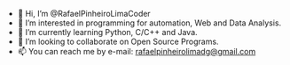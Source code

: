 - 👋 Hi, I’m @RafaelPinheiroLimaCoder
- 👀 I’m interested in programming for automation, Web and Data Analysis.
- 🌱 I’m currently learning Python, C/C++ and Java.
- 💞️ I’m looking to collaborate on Open Source Programs.  
- 📫 You can reach me by e-mail: rafaelpinheirolimadg@gmail.com

<!---
RafaelPinheiroLimaCoder/RafaelPinheiroLimaCoder is a ✨ special ✨ repository because its `README.md` (this file) appears on your GitHub profile.
You can click the Preview link to take a look at your changes.
--->
